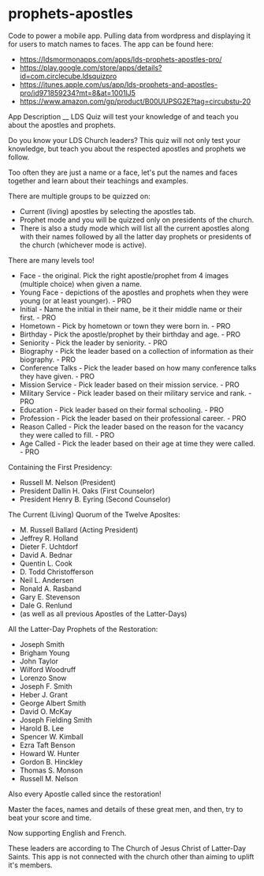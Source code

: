 # prophets-apostles
Code to power a mobile app. Pulling data from wordpress and displaying it for users to match names to faces.
The app can be found here:
* https://ldsmormonapps.com/apps/lds-prophets-apostles-pro/
* https://play.google.com/store/apps/details?id=com.circlecube.ldsquizpro
* https://itunes.apple.com/us/app/lds-prophets-and-apostles-pro/id971859234?mt=8&at=1001lJ5
* https://www.amazon.com/gp/product/B00UUPSG2E?tag=circubstu-20


App Description
__
LDS Quiz will test your knowledge of and teach you about the apostles and prophets. 

Do you know your LDS Church leaders? This quiz will not only test your knowledge, but teach you about the respected apostles and prophets we follow.

Too often they are just a name or a face, let's put the names and faces together and learn about their teachings and examples.

There are multiple groups to be quizzed on:
* Current (living) apostles by selecting the apostles tab.
* Prophet mode and you will be quizzed only on presidents of the church.
* There is also a study mode which will list all the current apostles along with their names followed by all the latter day prophets or presidents of the church (whichever mode is active). 


There are many levels too! 
* Face - the original. Pick the right apostle/prophet from 4 images (multiple choice) when given a name.
* Young Face - depictions of the apostles and prophets when they were young (or at least younger). - PRO
* Initial - Name the initial in their name, be it their middle name or their first. - PRO
* Hometown - Pick by hometown or town they were born in. - PRO
* Birthday - Pick the apostle/prophet by their birthday and age. - PRO
* Seniority - Pick the leader by seniority. - PRO
* Biography - Pick the leader based on a collection of information as their biography. - PRO
* Conference Talks - Pick the leader based on how many conference talks they have given. - PRO
* Mission Service - Pick leader based on their mission service. - PRO
* Military Service - Pick leader based on their military service and rank. - PRO
* Education - Pick leader based on their formal schooling. - PRO
* Profession - Pick the leader based on their professional career. - PRO
* Reason Called - Pick the leader based on the reason for the vacancy they were called to fill. - PRO
* Age Called - Pick the leader based on their age at time they were called. - PRO


Containing the First Presidency: 
* Russell M. Nelson (President)
* President Dallin H. Oaks (First Counselor) 
* President Henry B. Eyring (Second Counselor)

The Current (Living) Quorum of the Twelve Aposltes: 
* M. Russell Ballard (Acting President)
* Jeffrey R. Holland
* Dieter F. Uchtdorf
* David A. Bednar
* Quentin L. Cook
* D. Todd Christofferson
* Neil L. Andersen
* Ronald A. Rasband
* Gary E. Stevenson
* Dale G. Renlund
* (as well as all previous Apostles of the Latter-Days)

All the Latter-Day Prophets of the Restoration:
* Joseph Smith
* Brigham Young
* John Taylor
* Wilford Woodruff
* Lorenzo Snow
* Joseph F. Smith
* Heber J. Grant
* George Albert Smith
* David O. McKay
* Joseph Fielding Smith
* Harold B. Lee
* Spencer W. Kimball
* Ezra Taft Benson
* Howard W. Hunter
* Gordon B. Hinckley
* Thomas S. Monson
* Russell M. Nelson

Also every Apostle called since the restoration!

Master the faces, names and details of these great men, and then, try to beat your score and time.

Now supporting English and French.

These leaders are according to The Church of Jesus Christ of Latter-Day Saints. This app is not connected with the church other than aiming to uplift it's members.
